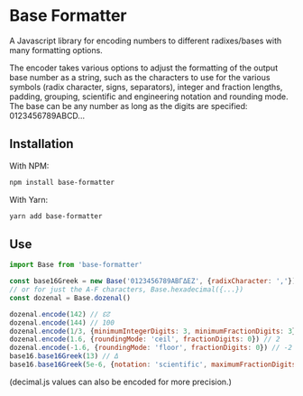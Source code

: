 # Base Formatter
A Javascript library for encoding numbers to different radixes/bases with many formatting options.

The encoder takes various options to adjust the formatting of the output base number as a string, such as the characters to use for the various symbols (radix character, signs, separators), integer and fraction lengths, padding, grouping, scientific and engineering notation and rounding mode. The base can be any number as long as the digits are specified: 0123456789ABCD...

## Installation
With NPM:
```bash
npm install base-formatter
```

With Yarn:
```bash
yarn add base-formatter
```

## Use
```js
import Base from 'base-formatter'

const base16Greek = new Base('0123456789ΑΒΓΔΕΖ', {radixCharacter: ','})
// or for just the A-F characters, Base.hexadecimal({...})
const dozenal = Base.dozenal()

dozenal.encode(142) // ↋↊
dozenal.encode(144) // 100
dozenal.encode(1/3, {minimumIntegerDigits: 3, minimumFractionDigits: 3}) // 000;400
dozenal.encode(1.6, {roundingMode: 'ceil', fractionDigits: 0}) // 2
dozenal.encode(-1.6, {roundingMode: 'floor', fractionDigits: 0}) // -2
base16.base16Greek(13) // Δ
base16.base16Greek(5e-6, {notation: 'scientific', maximumFractionDigits: 3}) // 1,Β1e-5
```
(decimal.js values can also be encoded for more precision.)